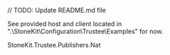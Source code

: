 // TODO: Update README.md file

See provided host and client located in ".\StoneKit\Configuration\Trustee\Examples" for now.

StoneKit.Trustee.Publishers.Nat